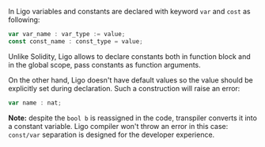 In Ligo variables and constants are declared with keyword `var` and `cost`  as following:
```jsx
var var_name : var_type := value;
const const_name : const_type = value;
```

Unlike Solidity, Ligo allows to declare constants both in function block and in the global scope, pass constants as function arguments. 

On the other hand, Ligo doesn't have default values so the value should be explicitly set during declaration. Such a construction will raise an error:

```jsx
var name : nat;
```
    
**Note:** despite the `bool b` is reassigned in the code, transpiler converts it into a constant variable. Ligo compiler won't throw an error in this case: `const/var` separation is designed for the developer experience.
